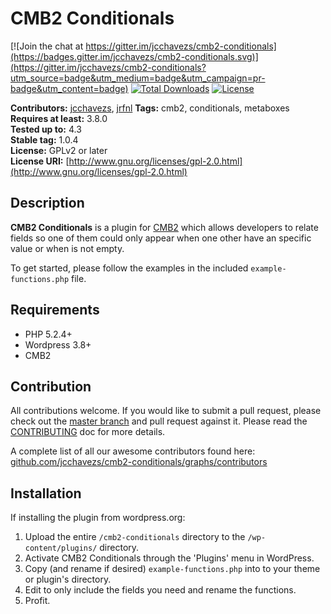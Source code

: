 # CMB2 Conditionals

[![Join the chat at https://gitter.im/jcchavezs/cmb2-conditionals](https://badges.gitter.im/jcchavezs/cmb2-conditionals.svg)](https://gitter.im/jcchavezs/cmb2-conditionals?utm_source=badge&utm_medium=badge&utm_campaign=pr-badge&utm_content=badge)
[![Total Downloads](https://poser.pugx.org/jcchavezs/cmb2-conditionals/downloads)](https://packagist.org/packages/jcchavezs/cmb2-conditionals)
[![License](https://poser.pugx.org/jcchavezs/cmb2-conditionals/license)](https://packagist.org/packages/jcchavezs/cmb2-conditionals)

**Contributors:**      [jcchavezs](https://github.com/jcchavezs), [jrfnl](https://github.com/jrfnl)
**Tags:**              cmb2, conditionals, metaboxes  
**Requires at least:** 3.8.0  
**Tested up to:**      4.3  
**Stable tag:**        1.0.4  
**License:**           GPLv2 or later  
**License URI:**       [http://www.gnu.org/licenses/gpl-2.0.html](http://www.gnu.org/licenses/gpl-2.0.html)  

## Description

**CMB2 Conditionals** is a plugin for [CMB2](https://github.com/WebDevStudios/CMB2) which allows developers to relate fields so one of them could only appear when one other have an specific value or when is not empty.

To get started, please follow the examples in the included `example-functions.php` file.

## Requirements

- PHP 5.2.4+
- Wordpress 3.8+
- CMB2

## Contribution
All contributions welcome. If you would like to submit a pull request, please check out the [master branch](https://github.com/jcchavezs/cmb2-conditionals/tree/master) and pull request against it. Please read the [CONTRIBUTING](https://github.com/jcchavezs/cmb2-conditionals/blob/master/CONTRIBUTING.md) doc for more details.

A complete list of all our awesome contributors found here: [github.com/jcchavezs/cmb2-conditionals/graphs/contributors](https://github.com/jcchavezs/cmb2-conditionals/graphs/contributors)

## Installation

If installing the plugin from wordpress.org:

1. Upload the entire `/cmb2-conditionals` directory to the `/wp-content/plugins/` directory.
2. Activate CMB2 Conditionals through the 'Plugins' menu in WordPress.
2. Copy (and rename if desired) `example-functions.php` into to your theme or plugin's directory.
2. Edit to only include the fields you need and rename the functions.
4. Profit.
